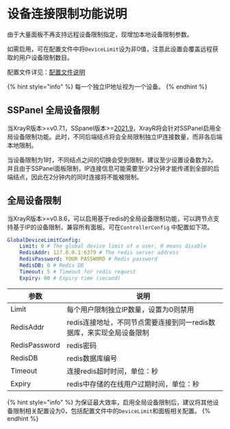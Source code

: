 # 设备连接限制功能说明

由于大量面板不再支持远程设备限制指定，现增加本地设备限制参数。

如需启用，可在配置文件中将`DeviceLimit`设为非0值，注意此设置会覆盖远程获取的用户设备限制数目。

配置文件详见：[配置文件说明](../xrayr-pei-zhi-wen-jian-shuo-ming/config.md#mian-ban-dui-jie-pei-zhi)

{% hint style="info" %}
每一个独立IP地址视为一个设备。
{% endhint %}

## SSPanel 全局设备限制

当XrayR版本&gt;=v0.7.1，SSpanel版本&gt;=[2021.9](https://github.com/Anankke/SSPanel-Uim/releases/tag/2021.9)，XrayR将会针对SSPanel启用全局设备限制功能。此时，不同后端结点将会全局限制独立IP连接数量，而非各后端本地限制。

当设备限制为1时，不同结点之间的切换会受到限制，建议至少设置设备数为2。并且由于SSPanel面板限制，IP连接信息可能需要至少2分钟才能传递到全部的后端结点，因此在2分钟内的同时连接将不能被限制。

## 全局设备限制

当XrayR版本>=v0.8.6，可以启用基于redis的全局设备限制功能，可以跨节点支持基于IP的设备限制，兼容所有面板。可在`ControllerConfig` 中配置如下项。

```yaml
GlobalDeviceLimitConfig:
    Limit: 0 # The global device limit of a user, 0 means disable
    RedisAddr: 127.0.0.1:6379 # The redis server address
    RedisPassword: YOUR PASSWORD # Redis password
    RedisDB: 0 # Redis DB
    Timeout: 5 # Timeout for redis request
    Expiry: 60 # Expiry time (second)
```

| 参数          | 说明                                                                 |
| ------------- | -------------------------------------------------------------------- |
| Limit         | 每个用户限制独立IP数量，设置为0则禁用                            |
| RedisAddr     | redis连接地址，不同节点需要连接到同一redis数据库，来实现全局设备限制 |
| RedisPassword | redis密码                                                            |
| RedisDB       | redis数据库编号                                                      |
| Timeout       | 连接redis超时时间，单位：秒                                          |
| Expiry        | redis中存储的在线用户过期时间，单位：秒                              |

{% hint style="info" %}
为保证最大效率，启用全局设备限制后，建议将其他设备限制相关配置设为0，包括配置文件中的`DeviceLimit`和面板相关配置。
{% endhint %}
